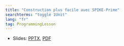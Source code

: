 ```yaml
---
title: "Construction plus facile avec SPIKE-Prime"
searchterms: "toggle 1Unit"
lang: "fr"
tag: ProgrammingLesson
---
```

 <ul>
 <li class="ng-binding">Slides:
 <a href="ProgrammingLessons/FLL-RD-05-U1-Construction-plus-facile-avec-SPIKE-Prime.pptx">PPTX</a>,
 <a href="ProgrammingLessons/FLL-RD-05-U1-Construction-plus-facile-avec-SPIKE-Prime.pdf">PDF</a>
 </li>
 </ul>
